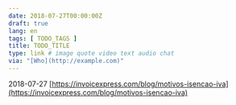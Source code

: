 ```yaml
---
date: 2018-07-27T00:00:00Z
draft: true
lang: en
tags: [ TODO_TAGS ]
title: TODO_TITLE
type: link # image quote video text audio chat
via: "[Who](http://example.com)"
---
```



2018-07-27
[https://invoicexpress.com/blog/motivos-isencao-iva](https://invoicexpress.com/blog/motivos-isencao-iva)

